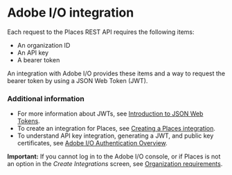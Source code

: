 # Adobe I/O integration

Each request to the Places REST API requires the following items:

* An organization ID
* An API key
* A bearer token

An integration with Adobe I/O provides these items and a way to request the bearer token by using a JSON Web Token \(JWT\). 

### Additional information

* For more information about JWTs, see [Introduction to JSON Web Tokens](https://jwt.io/introduction/).
* To create an integration for Places, see [Creating a Places integration](https://launch.gitbook.io/places-services-by-adobe-documentation/places-database-management/places-rest-apis/adobe-i-o-integration/create-a-places-integration).
* To understand API key integration, generating a JWT, and public key certificates, see [Adobe I/O Authentication Overview](https://www.adobe.io/apis/cloudplatform/console/authentication/gettingstarted.html).

**Important:** If you cannot log in to the Adobe I/O console, or if Places is not an option in the _Create Integrations_ screen, see [Organization requirements](https://launch.gitbook.io/places-services-by-adobe-documentation/places-database-management/places-rest-apis/organizational-requirements).

